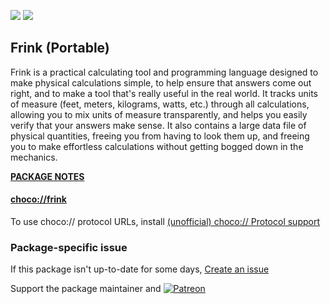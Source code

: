[![](https://img.shields.io/chocolatey/v/frink?color=green&label=frink)](https://chocolatey.org/packages/frink) [![](https://img.shields.io/chocolatey/dt/frink)](https://chocolatey.org/packages/frink)

## Frink (Portable)

Frink is a practical calculating tool and programming language designed to make physical calculations simple, to help ensure that answers come out right, and to make a tool that's really useful in the real world. It tracks units of measure (feet, meters, kilograms, watts, etc.) through all calculations, allowing you to mix units of measure transparently, and helps you easily verify that your answers make sense. It also contains a large data file of physical quantities, freeing you from having to look them up, and freeing you to make effortless calculations without getting bogged down in the mechanics.

**[PACKAGE NOTES](https://github.com/bcurran3/ChocolateyPackages/blob/master/frink/readme.md)**

#### [choco://frink](choco://frink)
To use choco:// protocol URLs, install [(unofficial) choco:// Protocol support ](https://chocolatey.org/packages/choco-protocol-support)

### Package-specific issue
If this package isn't up-to-date for some days, [Create an issue](https://github.com/tunisiano187/Chocolatey-packages/issues/new/choose)

Support the package maintainer and [![Patreon](https://cdn.jsdelivr.net/gh/tunisiano187/Chocolatey-packages@d15c4e19c709e7148588d4523ffc6dd3cd3c7e5e/icons/patreon.png)](https://www.patreon.com/tunisiano)
